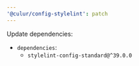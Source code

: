 ```yaml
---
'@culur/config-stylelint': patch
---
```


Update dependencies:

- `dependencies`:
  - `stylelint-config-standard@^39.0.0`
